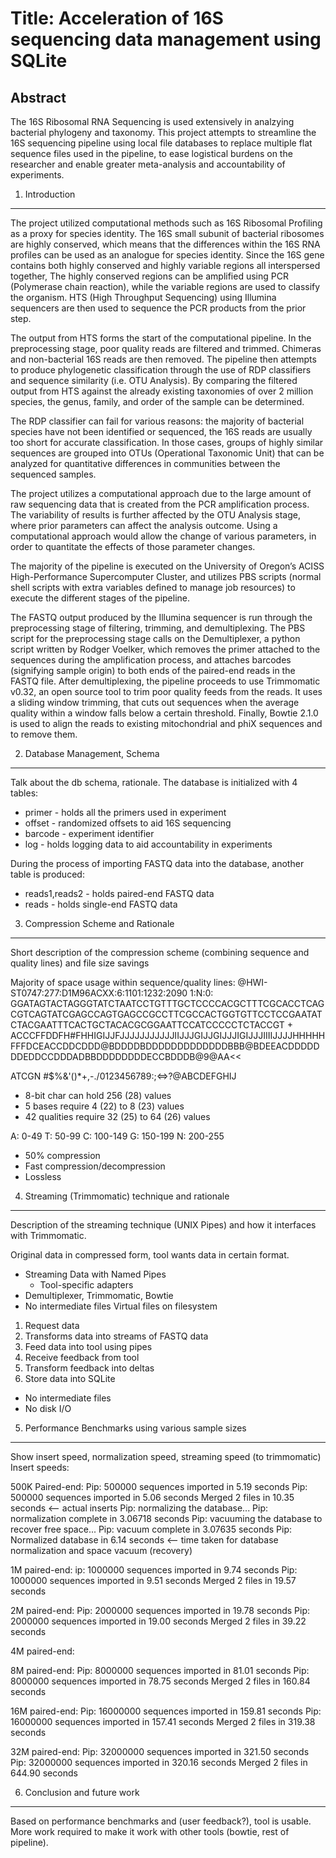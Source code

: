 Title: Acceleration of 16S sequencing data management using SQLite
==================================================================

Abstract
--------
The 16S Ribosomal RNA Sequencing is used extensively in analzying bacterial
phylogeny and taxonomy. This project attempts to streamline the 16S sequencing
pipeline using local file databases to replace multiple flat sequence files used
in the pipeline, to ease logistical burdens on the researcher and enable 
greater meta-analysis and accountability of experiments.

1. Introduction 
---------------
The project utilized computational methods such as 16S Ribosomal Profiling as a proxy for species identity. The 16S small subunit of bacterial ribosomes are highly conserved, which means that the differences within the 16S RNA profiles can be used as an analogue for species identity. Since the 16S gene contains both highly conserved and highly variable regions all interspersed together,
The highly conserved regions can be amplified using PCR (Polymerase chain reaction), while the variable regions are used to classify the organism. HTS (High Throughput Sequencing) using Illumina sequencers are then used to sequence the PCR products from the prior step.

The output from HTS forms the start of the computational pipeline. In the preprocessing stage, poor quality reads are filtered and trimmed. Chimeras and non-bacterial 16S reads are then removed. The pipeline then attempts to produce phylogenetic classification through the use of RDP classifiers and sequence similarity (i.e. OTU Analysis). By comparing the filtered output from HTS against the already existing taxonomies of over 2 million species, the genus, family, and order of the sample can be determined.

The RDP classifier can fail for various reasons: the majority of bacterial species have not been identified or sequenced, the 16S reads are usually too short for accurate classification. In those cases, groups of highly similar sequences are grouped into OTUs (Operational Taxonomic Unit) that can be analyzed for
quantitative differences in communities between the sequenced samples.

The project utilizes a computational approach due to the large amount of raw sequencing data that is created from the PCR amplification process. The variability of results is further affected by the OTU Analysis stage, where prior parameters can affect the analysis outcome. Using a computational approach would allow the change of various parameters, in order to quantitate the effects of those parameter changes.

The majority of the pipeline is executed on the University of Oregon’s ACISS High-Performance Supercomputer Cluster, and utilizes PBS scripts (normal shell scripts with extra variables defined to manage job resources) to execute the different stages of the pipeline.

The FASTQ output produced by the Illumina sequencer is run through the preprocessing stage of filtering, trimming, and demultiplexing. The PBS script for the preprocessing stage calls on the Demultiplexer, a python script written by Rodger Voelker, which removes the primer attached to the sequences during the amplification process, and attaches barcodes (signifying sample origin) to both ends of the paired-end reads in the FASTQ file. After demultiplexing, the pipeline proceeds to use Trimmomatic v0.32, an open source tool to trim poor quality feeds from the reads. It uses a sliding window trimming, that cuts out sequences when the average quality within a window falls below a certain threshold. Finally, Bowtie 2.1.0 is used to align the reads to existing mitochondrial and phiX sequences and to remove them.

2. Database Management, Schema
------------------------------
Talk about the db schema, rationale.
The database is initialized with 4 tables:

* primer - holds all the primers used in experiment
* offset - randomized offsets to aid 16S sequencing
* barcode - experiment identifier
* log - holds logging data to aid accountability in experiments

During the process of importing FASTQ data into the database, another table is produced:

* reads1,reads2 - holds paired-end FASTQ data
* reads - holds single-end FASTQ data


3. Compression Scheme and Rationale
-----------------------------------
Short description of the compression scheme (combining sequence and quality lines)
and file size savings

Majority of space usage within sequence/quality lines:
@HWI-ST0747:277:D1M96ACXX:6:1101:1232:2090 1:N:0:
GGATAGTACTAGGGTATCTAATCCTGTTTGCTCCCCACGCTTTCGCACCTCAGCGTCAGTATCGAGCCAGTGAGCCGCCTTCGCCACTGGTGTTCCTCCGAATATCTACGAATTTCACTGCTACACGCGGAATTCCATCCCCCTCTACCGT
+
ACCCFFDDFH#FHHIGIJJFJJJJJJJJJJJIIJJJGIJJGIJJJIGIJJJIIIIJJJJHHHHHFFFDCEACCDDCDDD@BDDDDBDDDDDDDDDDDDDBBB@BDEEACDDDDDDDEDDCCDDDADBBDDDDDDDDECCBDDDB@9@AA<<

ATCGN #$%&'()*+,-./0123456789:;<=>?@ABCDEFGHIJ

* 8-bit char can hold 256 (28) values
* 5 bases require 4 (22) to 8 (23) values
* 42 qualities require 32 (25) to 64 (26) values

A: 0-49
T: 50-99
C: 100-149
G: 150-199
N: 200-255

* 50% compression
* Fast compression/decompression
* Lossless

4. Streaming (Trimmomatic) technique and rationale
--------------------------------------------------
Description of the streaming technique (UNIX Pipes) and how it interfaces with
Trimmomatic.

Original data in compressed form, tool wants data in certain format. 

* Streaming Data with Named Pipes
	* Tool-specific adapters
* Demultiplexer, Trimmomatic, Bowtie
* No intermediate files Virtual files on filesystem

1. Request data
2. Transforms data into streams of FASTQ data
3. Feed data into tool using pipes
4. Receive feedback from tool
5. Transform feedback into deltas
6. Store data into SQLite

* No intermediate files
* No disk I/O

5. Performance Benchmarks using various sample sizes
----------------------------------------------------
Show insert speed, normalization speed, streaming speed (to trimmomatic)
Insert speeds:

500K Paired-end:
Pip: 500000 sequences imported in 5.19 seconds
Pip: 500000 sequences imported in 5.06 seconds
Merged 2 files in 10.35 seconds <— actual inserts
Pip: normalizing the database...
Pip: normalization complete in 3.06718 seconds
Pip: vacuuming the database to recover free space...
Pip: vacuum complete in 3.07635 seconds
Pip: Normalized database in 6.14 seconds <— time taken for database normalization and space vacuum (recovery)

1M paired-end:
ip: 1000000 sequences imported in 9.74 seconds
Pip: 1000000 sequences imported in 9.51 seconds
Merged 2 files in 19.57 seconds

2M paired-end:
Pip: 2000000 sequences imported in 19.78 seconds
Pip: 2000000 sequences imported in 19.00 seconds
Merged 2 files in 39.22 seconds

4M paired-end:

8M paired-end:
Pip: 8000000 sequences imported in 81.01 seconds
Pip: 8000000 sequences imported in 78.75 seconds
Merged 2 files in 160.84 seconds

16M paired-end:
Pip: 16000000 sequences imported in 159.81 seconds
Pip: 16000000 sequences imported in 157.41 seconds
Merged 2 files in 319.38 seconds

32M paired-end:
Pip: 32000000 sequences imported in 321.50 seconds
Pip: 32000000 sequences imported in 320.16 seconds
Merged 2 files in 644.90 seconds

6. Conclusion and future work
-----------------------------
Based on performance benchmarks and (user feedback?), tool is usable. More work 
required to make it work with other tools (bowtie, rest of pipeline). 